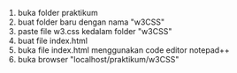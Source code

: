 1. buka folder praktikum
2. buat folder baru dengan nama "w3CSS"
3. paste file w3.css kedalam folder "w3CSS"
4. buat file index.html
5. buka file index.html menggunakan code editor notepad++
6. buka browser "localhost/praktikum/w3CSS"


